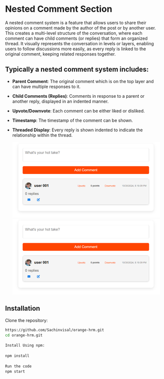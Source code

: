 # Nested Comment Section

A nested comment system is a feature that allows users to share their opinions on a comment made by the author of the post or by another user. This creates a multi-level structure of the conversation, where each comment can have child comments (or replies) that form an organized thread. It visually represents the conversation in levels or layers, enabling users to follow discussions more easily, as every reply is linked to the original comment, keeping related responses together.

## Typically a nested comment system includes:

- **Parent Comment**: The original comment which is on the top layer and can have multiple responses to it.
- **Child Comments (Replies)**: Comments in response to a parent or another reply, displayed in an indented manner.
- **Upvote/Downvote**: Each comment can be either liked or disliked.
- **Timestamp**: The timestamp of the comment can be shown.
- **Threaded Display**: Every reply is shown indented to indicate the relationship within the thread.

  ![image alt](https://github.com/Sachinvisal/orange-hrm/blob/f85878c296199ef8ce3476212cf27f23b603949f/src/img/Screenshot%202024-10-30%20204621.png)
  ![image alt](https://github.com/Sachinvisal/orange-hrm/blob/f85878c296199ef8ce3476212cf27f23b603949f/src/img/Screenshot%202024-10-30%20204621.png)

## Installation

Clone the repository:

```bash
https://github.com/Sachinvisal/orange-hrm.git
cd orange-hrm.git

Install Using npm:

npm install

Run the code
npm start
